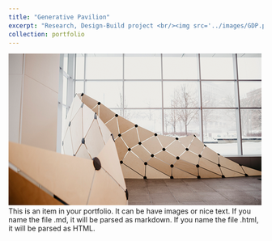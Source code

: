 ```yaml
---
title: "Generative Pavilion"
excerpt: "Research, Design-Build project <br/><img src='../images/GDP.png'>"
collection: portfolio
---
```

<img src='/../images/GDP.png'>
<br/>
This is an item in your portfolio. It can be have images or nice text. If you name the file .md, it will be parsed as markdown. If you name the file .html, it will be parsed as HTML. 

